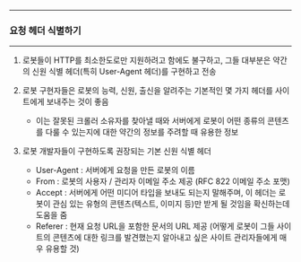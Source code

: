 -----
### 요청 헤더 식별하기
-----
1. 로봇들이 HTTP를 최소한도로만 지원하려고 함에도 불구하고, 그들 대부분은 약간의 신원 식별 헤더(특히 User-Agent 헤더)를 구현하고 전송
2. 로봇 구현자들은 로봇의 능력, 신원, 출신을 알려주는 기본적인 몇 가지 헤더를 사이트에게 보내주는 것이 좋음
   - 이는 잘못된 크롤러 소유자를 찾아낼 때와 서버에게 로봇이 어떤 종류의 콘텐츠를 다룰 수 있는지에 대한 약간의 정보를 주려할 때 유용한 정보

3. 로봇 개발자들이 구현하도록 권장되는 기본 신원 식별 헤더
   - User-Agent : 서버에게 요청을 만든 로봇의 이름
   - From : 로봇의 사용자 / 관리자 이메일 주소 제공 (RFC 822 이메일 주소 포맷)
   - Accept : 서버에게 어떤 미디어 타입을 보내도 되는지 말해주며, 이 헤더는 로봇이 관심 있는 유형의 콘텐츠(텍스트, 이미지 등)만 받게 될 것임을 확신하는데 도움을 줌
   - Referer : 현재 요청 URL을 포함한 문서의 URL 제공 (어떻게 로봇이 그들 사이트의 콘텐츠에 대한 링크를 발견했는지 알아내고 싶은 사이트 관리자들에게 매우 유용할 것)

